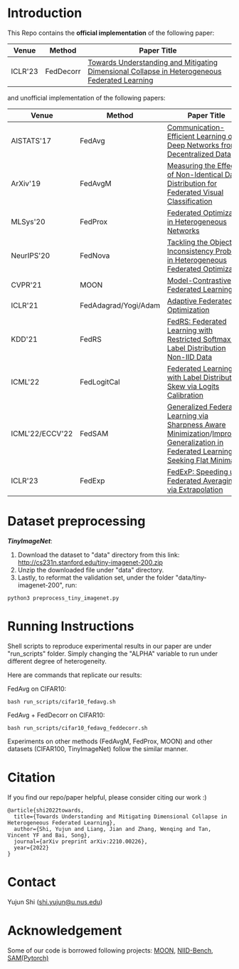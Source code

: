 # Introduction
This Repo contains the **official implementation** of the following paper:

|Venue|Method|Paper Title|
|----|-----|-----|
|ICLR'23|FedDecorr|[Towards Understanding and Mitigating Dimensional Collapse in Heterogeneous Federated Learning](https://arxiv.org/abs/2210.00226)|

and unofficial implementation of the following papers:

|Venue|Method|Paper Title|
|----|-----|-----|
|AISTATS'17|FedAvg|[Communication-Efficient Learning of Deep Networks from Decentralized Data](https://arxiv.org/abs/1602.05629)|
|ArXiv'19|FedAvgM|[Measuring the Effects of Non-Identical Data Distribution for Federated Visual Classification](https://arxiv.org/abs/1909.06335)|
|MLSys'20|FedProx|[Federated Optimization in Heterogeneous Networks](https://arxiv.org/abs/1812.06127)|
|NeurIPS'20|FedNova|[Tackling the Objective Inconsistency Problem in Heterogeneous Federated Optimization](https://arxiv.org/abs/2007.07481)|
|CVPR'21|MOON|[Model-Contrastive Federated Learning](https://arxiv.org/abs/2103.16257)|
|ICLR'21|FedAdagrad/Yogi/Adam|[Adaptive Federated Optimization](https://openreview.net/forum?id=LkFG3lB13U5)|
|KDD'21|FedRS|[FedRS: Federated Learning with Restricted Softmax for Label Distribution Non-IID Data](http://www.lamda.nju.edu.cn/lixc/papers/FedRS-KDD2021-Lixc.pdf)|
|ICML'22|FedLogitCal|[Federated Learning with Label Distribution Skew via Logits Calibration](https://arxiv.org/abs/2209.00189)|
|ICML'22/ECCV'22|FedSAM|[Generalized Federated Learning via Sharpness Aware Minimization](https://arxiv.org/pdf/2206.02618.pdf)/[Improving Generalization in Federated Learning by Seeking Flat Minima](https://arxiv.org/abs/2203.11834)|
|ICLR'23|FedExp|[FedExP: Speeding up Federated Averaging via Extrapolation](https://openreview.net/forum?id=IPrzNbddXV)|


# Dataset preprocessing
***TinyImageNet***:
1) Download the dataset to "data" directory from this link: http://cs231n.stanford.edu/tiny-imagenet-200.zip
2) Unzip the downloaded file under "data" directory.
3) Lastly, to reformat the validation set, under the folder "data/tiny-imagenet-200", run:
```
python3 preprocess_tiny_imagenet.py
```




# Running Instructions
Shell scripts to reproduce experimental results in our paper are under "run\_scripts" folder. Simply changing the "ALPHA" variable to run under different degree of heterogeneity.

Here are commands that replicate our results:

FedAvg on CIFAR10:
```
bash run_scripts/cifar10_fedavg.sh
```

FedAvg + FedDecorr on CIFAR10:
```
bash run_scripts/cifar10_fedavg_feddecorr.sh
```

Experiments on other methods (FedAvgM, FedProx, MOON) and other datasets (CIFAR100, TinyImageNet) follow the similar manner.


# Citation
If you find our repo/paper helpful, please consider citing our work :)
```
@article{shi2022towards,
  title={Towards Understanding and Mitigating Dimensional Collapse in Heterogeneous Federated Learning},
  author={Shi, Yujun and Liang, Jian and Zhang, Wenqing and Tan, Vincent YF and Bai, Song},
  journal={arXiv preprint arXiv:2210.00226},
  year={2022}
}
```


# Contact
Yujun Shi (shi.yujun@u.nus.edu)

# Acknowledgement
Some of our code is borrowed following projects: [MOON](https://github.com/QinbinLi/MOON), [NIID-Bench](https://github.com/Xtra-Computing/NIID-Bench), [SAM(Pytorch)](https://github.com/davda54/sam)

